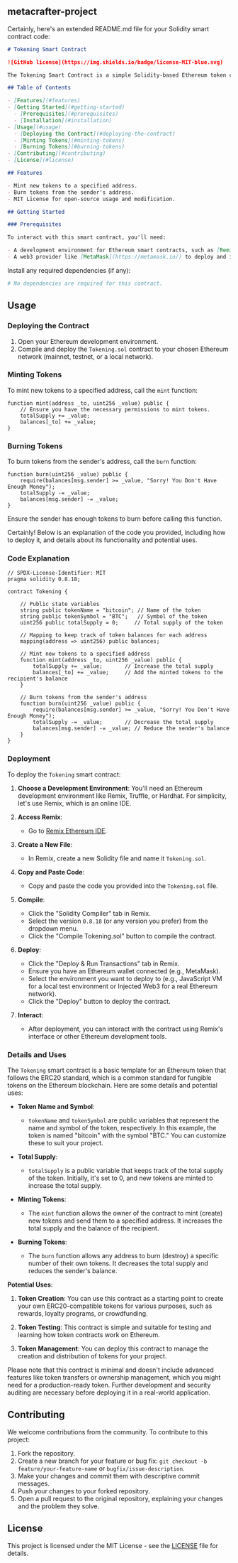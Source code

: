 ## metacrafter-project


Certainly, here's an extended README.md file for your Solidity smart contract code:

```markdown
# Tokening Smart Contract

![GitHub license](https://img.shields.io/badge/license-MIT-blue.svg)

The Tokening Smart Contract is a simple Solidity-based Ethereum token contract that allows you to mint and burn tokens. It provides a basic template for creating your own ERC20-compatible token on the Ethereum blockchain.

## Table of Contents

- [Features](#features)
- [Getting Started](#getting-started)
  - [Prerequisites](#prerequisites)
  - [Installation](#installation)
- [Usage](#usage)
  - [Deploying the Contract](#deploying-the-contract)
  - [Minting Tokens](#minting-tokens)
  - [Burning Tokens](#burning-tokens)
- [Contributing](#contributing)
- [License](#license)

## Features

- Mint new tokens to a specified address.
- Burn tokens from the sender's address.
- MIT License for open-source usage and modification.

## Getting Started

### Prerequisites

To interact with this smart contract, you'll need:

- A development environment for Ethereum smart contracts, such as [Remix](https://remix.ethereum.org/), [Truffle](https://www.trufflesuite.com/), or [Hardhat](https://hardhat.org/).
- A web3 provider like [MetaMask](https://metamask.io/) to deploy and interact with the contract.
```

Install any required dependencies (if any):

```bash
# No dependencies are required for this contract.
```

## Usage

### Deploying the Contract

1. Open your Ethereum development environment.
2. Compile and deploy the `Tokening.sol` contract to your chosen Ethereum network (mainnet, testnet, or a local network).

### Minting Tokens

To mint new tokens to a specified address, call the `mint` function:

```solidity
function mint(address _to, uint256 _value) public {
    // Ensure you have the necessary permissions to mint tokens.
    totalSupply += _value;
    balances[_to] += _value;
}
```



### Burning Tokens

To burn tokens from the sender's address, call the `burn` function:

```solidity
function burn(uint256 _value) public {
    require(balances[msg.sender] >= _value, "Sorry! You Don't Have Enough Money");
    totalSupply -= _value;
    balances[msg.sender] -= _value;
}
```

Ensure the sender has enough tokens to burn before calling this function.



Certainly! Below is an explanation of the code you provided, including how to deploy it, and details about its functionality and potential uses.

### Code Explanation

```solidity
// SPDX-License-Identifier: MIT
pragma solidity 0.8.18;

contract Tokening {

    // Public state variables
    string public tokenName = "bitcoin"; // Name of the token
    string public tokenSymbol = "BTC";   // Symbol of the token
    uint256 public totalSupply = 0;     // Total supply of the token

    // Mapping to keep track of token balances for each address
    mapping(address => uint256) public balances;

    // Mint new tokens to a specified address
    function mint(address _to, uint256 _value) public {
        totalSupply += _value;       // Increase the total supply
        balances[_to] += _value;     // Add the minted tokens to the recipient's balance
    }

    // Burn tokens from the sender's address
    function burn(uint256 _value) public {
        require(balances[msg.sender] >= _value, "Sorry! You Don't Have Enough Money");
        totalSupply -= _value;       // Decrease the total supply
        balances[msg.sender] -= _value; // Reduce the sender's balance
    }
}
```

### Deployment

To deploy the `Tokening` smart contract:

1. **Choose a Development Environment**: You'll need an Ethereum development environment like Remix, Truffle, or Hardhat. For simplicity, let's use Remix, which is an online IDE.

2. **Access Remix**:
   - Go to [Remix Ethereum IDE](https://remix.ethereum.org/).

3. **Create a New File**:
   - In Remix, create a new Solidity file and name it `Tokening.sol`.

4. **Copy and Paste Code**:
   - Copy and paste the code you provided into the `Tokening.sol` file.

5. **Compile**:
   - Click the "Solidity Compiler" tab in Remix.
   - Select the version `0.8.18` (or any version you prefer) from the dropdown menu.
   - Click the "Compile Tokening.sol" button to compile the contract.

6. **Deploy**:
   - Click the "Deploy & Run Transactions" tab in Remix.
   - Ensure you have an Ethereum wallet connected (e.g., MetaMask).
   - Select the environment you want to deploy to (e.g., JavaScript VM for a local test environment or Injected Web3 for a real Ethereum network).
   - Click the "Deploy" button to deploy the contract.

7. **Interact**:
   - After deployment, you can interact with the contract using Remix's interface or other Ethereum development tools.

### Details and Uses

The `Tokening` smart contract is a basic template for an Ethereum token that follows the ERC20 standard, which is a common standard for fungible tokens on the Ethereum blockchain. Here are some details and potential uses:

- **Token Name and Symbol**:
  - `tokenName` and `tokenSymbol` are public variables that represent the name and symbol of the token, respectively. In this example, the token is named "bitcoin" with the symbol "BTC." You can customize these to suit your project.

- **Total Supply**:
  - `totalSupply` is a public variable that keeps track of the total supply of the token. Initially, it's set to 0, and new tokens are minted to increase the total supply.

- **Minting Tokens**:
  - The `mint` function allows the owner of the contract to mint (create) new tokens and send them to a specified address. It increases the total supply and the balance of the recipient.

- **Burning Tokens**:
  - The `burn` function allows any address to burn (destroy) a specific number of their own tokens. It decreases the total supply and reduces the sender's balance.

**Potential Uses**:

1. **Token Creation**: You can use this contract as a starting point to create your own ERC20-compatible tokens for various purposes, such as rewards, loyalty programs, or crowdfunding.

2. **Token Testing**: This contract is simple and suitable for testing and learning how token contracts work on Ethereum.

3. **Token Management**: You can deploy this contract to manage the creation and distribution of tokens for your project.

Please note that this contract is minimal and doesn't include advanced features like token transfers or ownership management, which you might need for a production-ready token. Further development and security auditing are necessary before deploying it in a real-world application.
## Contributing

We welcome contributions from the community. To contribute to this project:

1. Fork the repository.
2. Create a new branch for your feature or bug fix: `git checkout -b feature/your-feature-name` or `bugfix/issue-description`.
3. Make your changes and commit them with descriptive commit messages.
4. Push your changes to your forked repository.
5. Open a pull request to the original repository, explaining your changes and the problem they solve.

## License

This project is licensed under the MIT License - see the [LICENSE](LICENSE) file for details.
```
